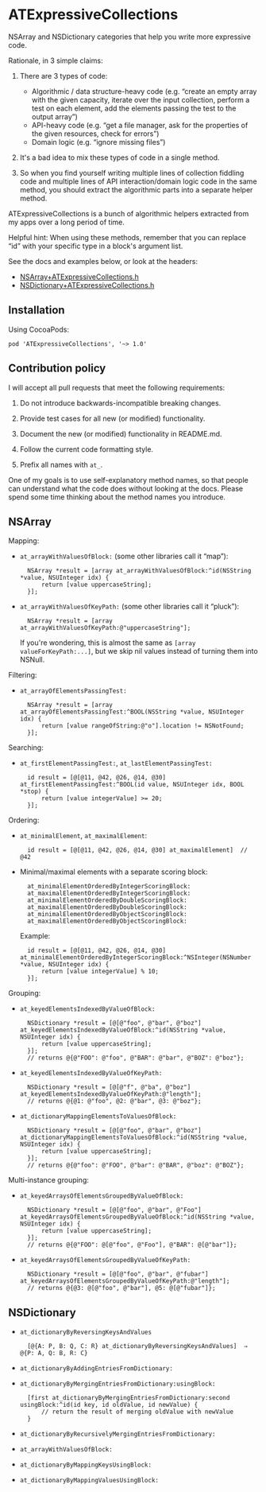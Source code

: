 # ATExpressiveCollections

NSArray and NSDictionary categories that help you write more expressive code.

Rationale, in 3 simple claims:

1. There are 3 types of code:
    * Algorithmic / data structure-heavy code (e.g. “create an empty array with the given capacity, iterate over the input collection, perform a test on each element, add the elements passing the test to the output array”)
    * API-heavy code (e.g. “get a file manager, ask for the properties of the given resources, check for errors”)
    * Domain logic (e.g. “ignore missing files”)

2. It's a bad idea to mix these types of code in a single method.

3. So when you find yourself writing multiple lines of collection fiddling code and multiple lines of API interaction/domain logic code in the same method, you should extract the algorithmic parts into a separate helper method.

ATExpressiveCollections is a bunch of algorithmic helpers extracted from my apps over a long period of time.

Helpful hint: When using these methods, remember that you can replace “id” with your specific type in a block's argument list.

See the docs and examples below, or look at the headers:

* [NSArray+ATExpressiveCollections.h](ATExpressiveCollections/NSArray+ATExpressiveCollections.h)
* [NSDictionary+ATExpressiveCollections.h](ATExpressiveCollections/NSDictionary+ATExpressiveCollections.h)


## Installation

Using CocoaPods:

    pod 'ATExpressiveCollections', '~> 1.0'


## Contribution policy

I will accept all pull requests that meet the following requirements:

1. Do not introduce backwards-incompatible breaking changes.

2. Provide test cases for all new (or modified) functionality.

3. Document the new (or modified) functionality in README.md.

4. Follow the current code formatting style.

5. Prefix all names with `at_`.

One of my goals is to use self-explanatory method names, so that people can understand what the code does without looking at the docs. Please spend some time thinking about the method names you introduce.


## NSArray

Mapping:

* `at_arrayWithValuesOfBlock:` (some other libraries call it “map”):

        NSArray *result = [array at_arrayWithValuesOfBlock:^id(NSString *value, NSUInteger idx) {
            return [value uppercaseString];
        }];

* `at_arrayWithValuesOfKeyPath:` (some other libraries call it “pluck”):

        NSArray *result = [array at_arrayWithValuesOfKeyPath:@"uppercaseString"];

    If you're wondering, this is almost the same as `[array valueForKeyPath:...]`, but we skip nil values instead of turning them into NSNull.

Filtering:

* `at_arrayOfElementsPassingTest:`

        NSArray *result = [array at_arrayOfElementsPassingTest:^BOOL(NSString *value, NSUInteger idx) {
            return [value rangeOfString:@"o"].location != NSNotFound;
        }];

Searching:

* `at_firstElementPassingTest:`, `at_lastElementPassingTest:`

        id result = [@[@11, @42, @26, @14, @30] at_firstElementPassingTest:^BOOL(id value, NSUInteger idx, BOOL *stop) {
            return [value integerValue] >= 20;
        }];

Ordering:

* `at_minimalElement`, `at_maximalElement`:

        id result = [@[@11, @42, @26, @14, @30] at_maximalElement]  // @42

* Minimal/maximal elements with a separate scoring block:

        at_minimalElementOrderedByIntegerScoringBlock:
        at_maximalElementOrderedByIntegerScoringBlock:
        at_minimalElementOrderedByDoubleScoringBlock:
        at_maximalElementOrderedByDoubleScoringBlock:
        at_minimalElementOrderedByObjectScoringBlock:
        at_maximalElementOrderedByObjectScoringBlock:

    Example:

        id result = [@[@11, @42, @26, @14, @30] at_minimalElementOrderedByIntegerScoringBlock:^NSInteger(NSNumber *value, NSUInteger idx) {
            return [value integerValue] % 10;
        }];

Grouping:

* `at_keyedElementsIndexedByValueOfBlock:`

        NSDictionary *result = [@[@"foo", @"bar", @"boz"] at_keyedElementsIndexedByValueOfBlock:^id(NSString *value, NSUInteger idx) {
            return [value uppercaseString];
        }];
        // returns @{@"FOO": @"foo", @"BAR": @"bar", @"BOZ": @"boz"};

* `at_keyedElementsIndexedByValueOfKeyPath:`

        NSDictionary *result = [@[@"f", @"ba", @"boz"] at_keyedElementsIndexedByValueOfKeyPath:@"length"];
        // returns @{@1: @"foo", @2: @"bar", @3: @"boz"};

* `at_dictionaryMappingElementsToValuesOfBlock:`

        NSDictionary *result = [@[@"foo", @"bar", @"boz"] at_dictionaryMappingElementsToValuesOfBlock:^id(NSString *value, NSUInteger idx) {
            return [value uppercaseString];
        }];
        // returns @{@"foo": @"FOO", @"bar": @"BAR", @"boz": @"BOZ"};

Multi-instance grouping:

* `at_keyedArraysOfElementsGroupedByValueOfBlock:`

        NSDictionary *result = [@[@"foo", @"bar", @"Foo"] at_keyedArraysOfElementsGroupedByValueOfBlock:^id(NSString *value, NSUInteger idx) {
            return [value uppercaseString];
        }];
        // returns @{@"FOO": @[@"foo", @"Foo"], @"BAR": @[@"bar"]};

* `at_keyedArraysOfElementsGroupedByValueOfKeyPath:`

        NSDictionary *result = [@[@"foo", @"bar", @"fubar"] at_keyedArraysOfElementsGroupedByValueOfKeyPath:@"length"];
        // returns @{@3: @[@"foo", @"bar"], @5: @[@"fubar"]};


## NSDictionary

* `at_dictionaryByReversingKeysAndValues`

        [@{A: P, B: Q, C: R} at_dictionaryByReversingKeysAndValues]  ⇒  @{P: A, Q: B, R: C}

* `at_dictionaryByAddingEntriesFromDictionary:`

* `at_dictionaryByMergingEntriesFromDictionary:usingBlock:`

        [first at_dictionaryByMergingEntriesFromDictionary:second usingBlock:^id(id key, id oldValue, id newValue) {
            // return the result of merging oldValue with newValue
        }

* `at_dictionaryByRecursivelyMergingEntriesFromDictionary:`

* `at_arrayWithValuesOfBlock:`

* `at_dictionaryByMappingKeysUsingBlock:`

* `at_dictionaryByMappingValuesUsingBlock:`
